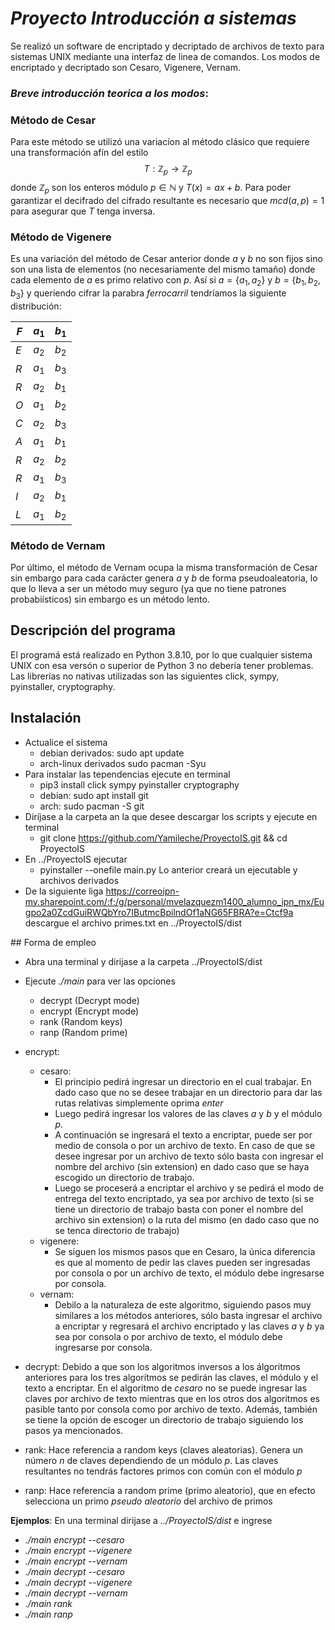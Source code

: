 # *Proyecto Introducción a sistemas*
Se realizó un software de encriptado y decriptado de archivos de texto para sistemas UNIX mediante una interfaz de linea de comandos. Los modos de encriptado y decriptado son Cesaro, Vigenere, Vernam.

### *Breve introducción teorica a los modos*:


### Método de Cesar
Para este método se utilizó una variacíon al método clásico que requiere una transformación afín del estilo
$$T:\mathbb{Z}_p\to\mathbb{Z}_p$$
donde $\mathbb{Z}_p$ son los enteros módulo $p\in\mathbb{N}$ y  $T(x) = ax+b$. Para poder garantizar el decifrado del cifrado resultante es necesario que $mcd(a,p) = 1$ para asegurar que $T$ tenga inversa. 

### Método de Vigenere
Es una variación del método de Cesar anterior donde $a$ y $b$ no son fijos sino son una lista de elementos (no necesariamente del mismo tamaño) donde cada elemento de $a$ es primo relativo con $p$. Así si $a = \{a_1, a_2\}$ y $b = \{b_1,b_2,b_3\}$ y queriendo cifrar la parabra *ferrocarril* tendríamos la siguiente distribución:



| $F$ | $a_1$ | $b_1$ |
|---|-----|-----|
| $E$ | $a_2$ | $b_2$ |
| $R$ | $a_1$ | $b_3$ |
| $R$ | $a_2$ | $b_1$ |
| $O$ | $a_1$ | $b_2$ |
| $C$ | $a_2$ | $b_3$ |
| $A$ | $a_1$ | $b_1$ |
| $R$ | $a_2$ | $b_2$ |
| $R$ | $a_1$ | $b_3$ |
| $I$ | $a_2$ | $b_1$ |
| $L$ | $a_1$ | $b_2$ |



### Método de Vernam

Por último, el método de Vernam ocupa la misma transformación de Cesar sin embargo para cada carácter genera $a$ y $b$ de forma pseudoaleatoria, lo que lo lleva a ser un método muy seguro (ya que no tiene patrones probabiísticos) sin embargo es un método lento.

## Descripción del programa
El programá está realizado en Python 3.8.10, por lo que cualquier sistema UNIX con esa versón o superior de Python 3 no debería tener problemas. Las librerías no nativas utilizadas son las siguientes click, sympy, pyinstaller, cryptography. 

## Instalación

* Actualice el sistema 
  - debian derivados: sudo apt update
  - arch-linux derivados sudo pacman -Syu
* Para instalar las tependencias ejecute en terminal
  - pip3 install click sympy pyinstaller cryptography
  - debian: sudo apt install git
  - arch: sudo pacman -S git
* Diríjase a la carpeta an la que desee descargar los scripts y ejecute en terminal
   - git clone https://github.com/Yamileche/ProyectoIS.git && cd ProyectoIS
* En ../ProyectoIS ejecutar
  - pyinstaller --onefile main.py
  Lo anterior creará un ejecutable y archivos derivados
* De la siguiente liga https://correoipn-my.sharepoint.com/:f:/g/personal/mvelazquezm1400_alumno_ipn_mx/Eugpo2a0ZcdGuiRWQbYro7IButmcBpilndOf1aNG65FBRA?e=Ctcf9a descargue el archivo primes.txt en ../ProyectoIS/dist
  
## Forma de empleo
* Abra una terminal y dirijase a la carpeta ../ProyectoIS/dist
* Ejecute *./main* para ver las opciones 
  * decrypt  (Decrypt mode)
  * encrypt  (Encrypt mode)
  * rank     (Random keys)
  * ranp     (Random prime)

* encrypt:
  * cesaro: 
    * El principio pedirá ingresar un directorio en el cual trabajar. En dado caso que no se desee trabajar en un directorio para dar las rutas relativas simplemente oprima *enter*
    * Luego pedirá ingresar los valores de las claves *a* y *b* y el módulo *p*.
    * A continuación se ingresará el texto a encriptar, puede ser por medio de consola o por un archivo de texto. En caso de que se desee ingresar por un archivo de texto sólo basta con ingresar el nombre del archivo (sin extension) en dado caso que se haya escogido un directorio de trabajo.
    * Luego se proceserá a encriptar el archivo y se pedirá el modo de entrega del texto encriptado, ya sea por archivo de texto (si se tiene un directorio de trabajo basta con poner el nombre del archivo sin extension) o la ruta del mismo (en dado caso que no se tenca directorio de trabajo) 
  * vigenere:
    * Se siguen los mismos pasos que en Cesaro, la única diferencia es que al momento de pedir las claves pueden ser ingresadas por consola o por un archivo de texto, el módulo debe ingresarse por consola.
  * vernam:
    * Debilo a la naturaleza de este algoritmo, siguiendo pasos muy similares a los métodos anteriores, sólo basta ingresar el archivo a encriptar y regresará el archivo encriptado y las claves *a* y *b* ya sea por consola o por archivo de texto, el módulo debe ingresarse por consola.
* decrypt: Debido a que son los algoritmos inversos a los álgoritmos anteriores para los tres algorítmos se pedirán las claves, el módulo y el texto a encriptar. En el algoritmo de *cesaro* no se puede ingresar las claves por archivo de texto mientras que en los otros dos algoritmos es pasible tanto por consola como por archivo de texto. Además, también se tiene la opción de escoger un directorio de trabajo siguiendo los pasos ya mencionados.
* rank: Hace referencia a random keys (claves aleatorias). Genera un número *n* de claves dependiendo de un módulo *p*. Las claves resultantes no tendrás factores primos con común con el módulo *p*
* ranp: Hace referencia a random prime (primo aleatorio), que en efecto selecciona un primo *pseudo aleatorio* del archivo de primos

**Ejemplos**: En una terminal dirijase a *../ProyectoIS/dist* e ingrese
* *./main encrypt --cesaro*
* *./main encrypt --vigenere*
* *./main encrypt --vernam*
* *./main decrypt --cesaro*
* *./main decrypt --vigenere*
* *./main decrypt --vernam*
* *./main rank*
* *./main ranp*
 